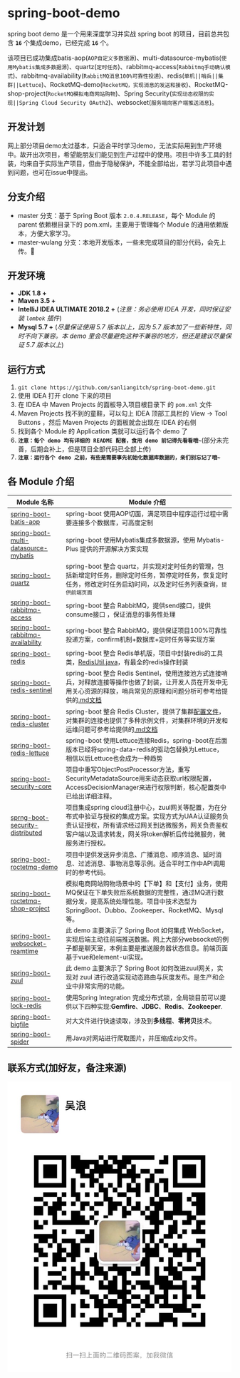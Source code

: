 # spring-boot-demo
spring boot demo 是一个用来深度学习并实战 spring boot 的项目，目前总共包含 **`16`** 个集成demo，已经完成 **`16`** 个。

该项目已成功集成batis-aop(`AOP自定义多数据源`)、multi-datasource-mybatis(`使用Mybatis集成多数据源`)、quartz(`定时任务`)、rabbitmq-access(`Rabbitmq手动确认模式`)、rabbitmq-availability(`RabbitMQ消息100%可靠性投递`)、redis(`单机||哨兵||集群||Lettuce`)、RocketMQ-demo(`RocketMQ，实现消息的发送和接收`)、RocketMQ-shop-project(`RocketMQ模拟电商网站购物`)、Spring Security(`实现动态权限的实现||Spring Cloud Security OAuth2`)、websocket(`服务端向客户端推送消息`)。

## 开发计划

网上部分项目demo太过基本，只适合平时学习demo，无法实际用到生产环境中。故开出次项目，希望能朋友们能见到生产过程中的使用。项目中许多工具的封装，均来自于实际生产项目，但由于隐秘保护，不能全部给出，若学习此项目中遇到问题，也可在issue中提出。

## 分支介绍

- master 分支：基于 Spring Boot 版本 `2.0.4.RELEASE`，每个 Module 的 parent 依赖根目录下的 pom.xml，主要用于管理每个 Module 的通用依赖版本，方便大家学习。
- master-wulang 分支：本地开发版本，一些未完成项目的部分代码，会先上传。🙂


## 开发环境

- **JDK 1.8 +**
- **Maven 3.5 +**
- **IntelliJ IDEA ULTIMATE 2018.2 +** (*注意：务必使用 IDEA 开发，同时保证安装 `lombok` 插件*)
- **Mysql 5.7 +** (*尽量保证使用 5.7 版本以上，因为 5.7 版本加了一些新特性，同时不向下兼容。本 demo 里会尽量避免这种不兼容的地方，但还是建议尽量保证 5.7 版本以上*)

## 运行方式

1. `git clone https://github.com/sanliangitch/spring-boot-demo.git`
2. 使用 IDEA 打开 clone 下来的项目
3. 在 IDEA 中 Maven Projects 的面板导入项目根目录下 的 `pom.xml` 文件
4. Maven Projects 找不到的童鞋，可以勾上 IDEA 顶部工具栏的 View -> Tool Buttons ，然后 Maven Projects 的面板就会出现在 IDEA 的右侧
5. 找到各个 Module 的 Application 类就可以运行各个 demo 了
6. **`注意：每个 demo 均有详细的 README 配套，食用 demo 前记得先看看哦~`**(部分未完善，后期会补上，但是项目全部代码已全部上传)
7. **`注意：运行各个 demo 之前，有些是需要事先初始化数据库数据的，亲们别忘记了哦~`**


## 各 Module 介绍

| Module 名称                                                  | Module 介绍                                                  |
| ------------------------------------------------------------ | ------------------------------------------------------------ |
| [spring-boot-batis-aop](https://github.com/sanliangitch/spring-boot-demo/tree/master/spring-boot-batis-aop) | spring-boot 使用AOP切面，满足项目中程序运行过程中需要连接多个数据库，可高度定制                                |
| [spring-boot-multi-datasource-mybatis](https://github.com/sanliangitch/spring-boot-demo/tree/master/spring-boot-multi-datasource-mybatis) | spring-boot 使用Mybatis集成多数据源，使用 Mybatis-Plus 提供的开源解决方案实现                            |
| [spring-boot-quartz](https://github.com/sanliangitch/spring-boot-demo/tree/master/spring-boot-quartz) | spring-boot 整合 quartz，并实现对定时任务的管理，包括新增定时任务，删除定时任务，暂停定时任务，恢复定时任务，修改定时任务启动时间，以及定时任务列表查询，`提供前端页面`                             |
| [spring-boot-rabbitmq-access](https://github.com/sanliangitch/spring-boot-demo/tree/master/spring-boot-rabbitmq-access) | spring-boot 整合 RabbitMQ，提供send接口，提供consume接口 ，保证消息的事务性处理                            |
| [spring-boot-rabbitmq-availability](https://github.com/sanliangitch/spring-boot-demo/tree/master/spring-boot-rabbitmq-availability) | spring-boot 整合 RabbitMQ，提供保证项目100%可靠性投递方案，confirm机制+数据库+定时任务等实现方案                           |
| [spring-boot-redis](https://github.com/sanliangitch/spring-boot-demo/tree/master/spring-boot-redis) | spring-boot 整合 Redis单机版，项目中封装redis的工具类，[RedisUtil.java](https://github.com/sanliangitch/spring-boot-demo/blob/master/spring-boot-redis/src/main/java/com/wulang/boot/redis/utils/RedisUtil.java)，有最全的redis操作封装                       |
| [spring-boot-redis-sentinel](https://github.com/sanliangitch/spring-boot-demo/tree/master/spring-boot-redis-sentinel) | spring-boot 整合 Redis Sentinel，使用连接池方式连接哨兵，对释放连接等操作也做了封装，让开发人员在开发中无用关心资源的释放，哨兵常见的原理和问题分析可参考给提供的[.md文档](https://github.com/sanliangitch/spring-boot-demo/tree/master/spring-boot-redis-sentinel/md)                     |
| [spring-boot-redis-cluster](https://github.com/sanliangitch/spring-boot-demo/tree/master/spring-boot-redis-cluster) | spring-boot 整合 Redis Cluster，提供了集群[配置文件](https://github.com/sanliangitch/spring-boot-demo/tree/master/spring-boot-redis-cluster/cluster%E9%9B%86%E7%BE%A4%E9%85%8D%E7%BD%AE%E6%96%87%E4%BB%B6)，对集群的连接也提供了多种示例文件，对集群环境的开发和运维问题可参考给提供的[.md文档](https://github.com/sanliangitch/spring-boot-demo/tree/master/spring-boot-redis-cluster/md)                     |
| [spring-boot-redis-lettuce](https://github.com/sanliangitch/spring-boot-demo/tree/master/spring-boot-redis-lettuce) | spring-boot 使用Lettuce连接Redis，spring-boot在后面版本已经将spring-data-redis的驱动包替换为Lettuce，相信以后Lettuce也会成为一种趋势                   |
| [spring-boot-security-core](https://github.com/sanliangitch/spring-boot-demo/tree/master/spring-boot-security-core) | 项目中重写ObjectPostProcessor方法，重写SecurityMetadataSource用来动态获取url权限配置，AccessDecisionManager来进行权限判断，核心配置类中已给出详细注释。                   |
| [sprng-boot-security-distributed](https://github.com/sanliangitch/spring-boot-demo/tree/master/sprng-boot-security-distributed) | 项目集成spring cloud注册中心，zuul网关等配置，为在分布式中验证与授权的集成方案。实现方式为UAA认证服务负责认证授权，所有请求经过网关到达微服务，网关负责鉴权客户端以及请求转发，网关将token解析后传给微服务，微服务进行授权。                   |
| [spring-boot-roctetmq-demo](https://github.com/sanliangitch/spring-boot-demo/tree/master/spring-boot-roctetmq-demo) | 项目中提供发送异步消息、广播消息、顺序消息、延时消息、过滤消息、事物消息等示例。适合平时工作中API调用时的参考代码。                   |
| [spring-boot-roctetmq-shop-project](https://github.com/sanliangitch/spring-boot-demo/tree/master/spring-boot-roctetmq-shop-project) | 模拟电商网站购物场景中的【下单】和【支付】业务，使用MQ保证在下单失败后系统数据的完整性，通过MQ进行数据分发，提高系统处理性能。项目中技术选型为SpringBoot、Dubbo、Zookeeper、RocketMQ、Mysql等。                   |
| [spring-boot-websocket-reamtime](https://github.com/sanliangitch/spring-boot-demo/tree/master/spring-boot-websocket-reamtime) | 此 demo 主要演示了 Spring Boot 如何集成 WebSocket，实现后端主动往前端推送数据。网上大部分websocket的例子都是聊天室，本例主要是推送服务器状态信息。前端页面基于vue和element-ui实现。                   |
| [spring-boot-zuul](https://github.com/sanliangitch/spring-boot-demo/tree/master/spring-boot-zuul) | 此 demo 主要演示了 Spring Boot 如何改进zuul网关，实现对 zuul 进行改造实现动态路由与灰度发布。是生产和企业中非常实用的功能。                   |
| [spring-boot-lock-redis](https://github.com/sanliangitch/spring-boot-demo/tree/master/spring-boot-lock-redis) | 使用Spring Integration 完成分布式锁，全局锁目前可以提供以下四种实现:**Gemfire**、**JDBC**、**Redis**、**Zookeeper**.                  |
| [spring-boot-bigfile](https://github.com/sanliangitch/spring-boot-demo/tree/master/spring-boot-bigfile) | 对大文件进行快速读取，涉及到**多线程**、**零拷贝**技术。                  |
| [spring-boot-spider](https://github.com/sanliangitch/spring-boot-demo/tree/master/spring-boot-spider) | 用Java对网站进行爬取图片，并压缩成zip文件。                   |

## 联系方式(加好友，备注来源)
![weix](vx.jpg)
